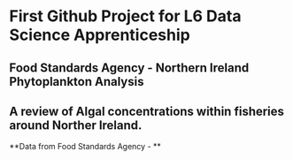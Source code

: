 # First Github Project for L6 Data Science Apprenticeship
## Food Standards Agency - Northern Ireland Phytoplankton Analysis
## A review of Algal concentrations within fisheries around Norther Ireland. 
**Data from Food Standards Agency - **



